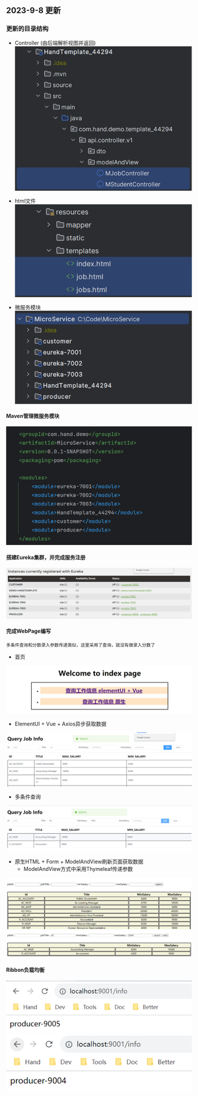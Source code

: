 ## 2023-9-8 更新
### 更新的目录结构
* Controller (由后端解析视图并返回)
![img.png](source/img_micro.png)

* html文件
![img_1.png](source/img_micro_1.png)

* 微服务模块
![img_2.png](source/img_micro_2.png)

#### Maven管理微服务模块
![img.png](source/img.png)
#### 搭建Eureka集群，并完成服务注册
![img_6.png](source/img_6.png)


#### 完成WebPage编写
<code>多条件查询和分数录入参数传递类似，这里采用了查询，就没有做录入分数了</code>
* 首页

![img_1.png](source/img_1.png)
* ElementUI + Vue + Axios异步获取数据

![img_2.png](source/img_2.png)
* 多条件查询

![img_3.png](source/img_3.png)
* 原生HTML + Form + ModelAndView刷新页面获取数据
    * ModelAndView方式中采用Thymeleaf传递参数

![img_4.png](source/img_4.png)
![img_5.png](source/img_5.png)
#### Ribbon负载均衡
![img_7.png](source/img_7.png)
![img_8.png](source/img_8.png)
